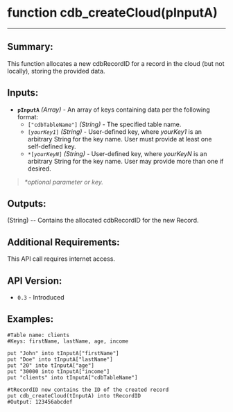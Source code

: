 # function cdb_createCloud(pInputA)
---
## Summary:
This function allocates a new cdbRecordID for a record in the cloud (but not locally), storing the provided data.

## Inputs:
* **`pInputA`** *(Array)* - An array of keys containing data per the following format:
    * `["cdbTableName"]` *(String)* - The specified table name.
    * `[`*`yourKey1`*`]` *(String)* - User-defined key, where *yourKey1* is an arbitrary String for the key name. User must provide at least one self-defined key.
    * `*[`*`yourKeyN`*`]` *(String)* - User-defined key, where *yourKeyN* is an arbitrary String for the key name. User may provide more than one if desired.

> _*optional parameter or key._

## Outputs:
(String) -- Contains the allocated cdbRecordID for the new Record.

## Additional Requirements:
This API call requires internet access.

## API Version:
* `0.3` - Introduced

## Examples:
```
#Table name: clients
#Keys: firstName, lastName, age, income

put "John" into tInputA["firstName"]
put "Doe" into tInputA["lastName"]
put "20" into tInputA["age"]
put "30000 into tInputA["income"]
put "clients" into tInputA["cdbTableName"]

#tRecordID now contains the ID of the created record
put cdb_createCloud(tInputA) into tRecordID
#Output: 123456abcdef
```
